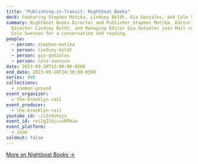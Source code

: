 ```yaml
---
title: "Publishing-in-Transit: Nightboat Books"
deck: Featuring Stephen Motika, Lindsey Boldt, Gia Gonzales, and Cole Swensen
summary: Nightboat Books Director and Publisher Stephen Motika, Editorial
  Director Lindsey Boldt, and Managing Editor Gia Gonzales join Rail contributor
  Cole Swensen for a conversation and reading.
people:
  - person: stephen-motika
  - person: lindsey-boldt
  - person: gia-gonzales
  - person: cole-swensen
date: 2023-09-28T13:00:00-0500
end_date: 2023-09-28T14:30:00-0500
series: 908
collections:
  - common-ground
event_organizer:
  - the-brooklyn-rail
event_producer:
  - the-brooklyn-rail
youtube_id: -zzZs9zhqjo
event_id: rec2gZ1QjcvsRPHzw
event_platform:
  - zoom
soldout: false
---
```

[M﻿ore on Nightboat Books →](https://nightboat.org/)